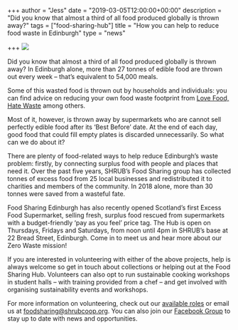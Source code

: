 +++
author = "Jess"
date = "2019-03-05T12:00:00+00:00"
description = "Did you know that almost a third of all food produced globally is thrown away?"
tags = ["food-sharing-hub"]
title = "How you can help to reduce food waste in Edinburgh"
type = "news"

+++
![](https://res.cloudinary.com/shrub-co-op/image/upload/v1568811264/shrubcoop.org/media/food_sharing_web_iuefrq.png)

Did you know that almost a third of all food produced globally is thrown away? In Edinburgh alone, more than 27 tonnes of edible food are thrown out every week – that’s equivalent to 54,000 meals.

Some of this wasted food is thrown out by households and individuals: you can find advice on reducing your own food waste footprint from [Love Food, Hate Waste](https://www.lovefoodhatewaste.com/what-to-do) among others.

Most of it, however, is thrown away by supermarkets who are cannot sell perfectly edible food after its ‘Best Before’ date. At the end of each day, good food that could fill empty plates is discarded unnecessarily. So what can we do about it?

There are plenty of food-related ways to help reduce Edinburgh’s waste problem: firstly, by connecting surplus food with people and places that need it. Over the past five years, SHRUB’s Food Sharing group has collected tonnes of excess food from 25 local businesses and redistributed it to charities and members of the community. In 2018 alone, more than 30 tonnes were saved from a wasteful fate.

Food Sharing Edinburgh has also recently opened Scotland’s first Excess Food Supermarket, selling fresh, surplus food rescued from supermarkets with a budget-friendly ‘pay as you feel’ price tag. The Hub is open on Thursdays, Fridays and Saturdays, from noon until 4pm in SHRUB’s base at 22 Bread Street, Edinburgh. Come in to meet us and hear more about our Zero Waste mission!

If you are interested in volunteering with either of the above projects, help is always welcome so get in touch about collections or helping out at the Food Sharing Hub. Volunteers can also opt to run sustainable cooking workshops in student halls – with training provided from a chef – and get involved with organising sustainability events and workshops.

For more information on volunteering, check out our [available roles](http://shrubcoop.org/volunteer) or email us at [foodsharing@shrubcoop.org](mailto:foodsharing@shrubcoop.org). You can also join our [Facebook Group](https://www.facebook.com/groups/374514412682092/) to stay up to date with news and opportunities.
